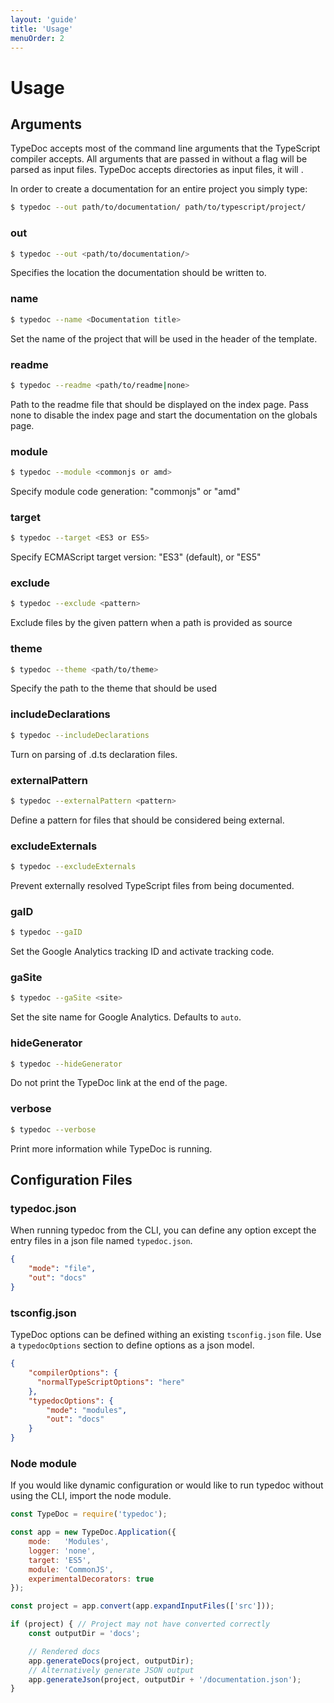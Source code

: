 ```yaml
---
layout: 'guide'
title: 'Usage'
menuOrder: 2
---
```


# Usage

## Arguments

TypeDoc accepts most of the command line arguments that the TypeScript compiler accepts. All
arguments that are passed in without a flag will be parsed as input files. TypeDoc accepts
directories as input files, it will .

In order to create a documentation for an entire project you simply type:

```bash
$ typedoc --out path/to/documentation/ path/to/typescript/project/
```


### out

```bash
$ typedoc --out <path/to/documentation/>
```

Specifies the location the documentation should be written to.


### name

```bash
$ typedoc --name <Documentation title>
```

Set the name of the project that will be used in the header of the template.


### readme

```bash
$ typedoc --readme <path/to/readme|none>
```

Path to the readme file that should be displayed on the index page. Pass none to disable the index page and start the documentation on the globals page.


### module

```bash
$ typedoc --module <commonjs or amd>
```

Specify module code generation: "commonjs" or "amd"


### target

```bash
$ typedoc --target <ES3 or ES5>
```

Specify ECMAScript target version: "ES3" (default), or "ES5"


### exclude

```bash
$ typedoc --exclude <pattern>
```

Exclude files by the given pattern when a path is provided as source


### theme

```bash
$ typedoc --theme <path/to/theme>
```

Specify the path to the theme that should be used


### includeDeclarations

```bash
$ typedoc --includeDeclarations
```

Turn on parsing of .d.ts declaration files.


### externalPattern

```bash
$ typedoc --externalPattern <pattern>
```

Define a pattern for files that should be considered being external.


### excludeExternals
```bash
$ typedoc --excludeExternals
```

Prevent externally resolved TypeScript files from being documented.


### gaID

```bash
$ typedoc --gaID
```

Set the Google Analytics tracking ID and activate tracking code.


### gaSite

```bash
$ typedoc --gaSite <site>
```

Set the site name for Google Analytics. Defaults to `auto`.


### hideGenerator
```bash
$ typedoc --hideGenerator
```

Do not print the TypeDoc link at the end of the page.


### verbose

```bash
$ typedoc --verbose
```

Print more information while TypeDoc is running.

## Configuration Files

### typedoc.json
When running typedoc from the CLI, you can define any option except the entry files in a json file named `typedoc.json`.

```json
{
    "mode": "file",
    "out": "docs"
}
```

### tsconfig.json
TypeDoc options can be defined withing an existing `tsconfig.json` file. Use a `typedocOptions` section to define
options as a json model.
```json
{
    "compilerOptions": {
      "normalTypeScriptOptions": "here"
    },
    "typedocOptions": {
        "mode": "modules",
        "out": "docs"
    }
}
```

### Node module
If you would like dynamic configuration or would like to run typedoc without using the CLI, import the node module.
```javascript
const TypeDoc = require('typedoc');

const app = new TypeDoc.Application({
    mode:   'Modules',
    logger: 'none',
    target: 'ES5',
    module: 'CommonJS',
    experimentalDecorators: true
});

const project = app.convert(app.expandInputFiles(['src']));

if (project) { // Project may not have converted correctly
    const outputDir = 'docs';

    // Rendered docs
    app.generateDocs(project, outputDir);
    // Alternatively generate JSON output
    app.generateJson(project, outputDir + '/documentation.json');
}
```
